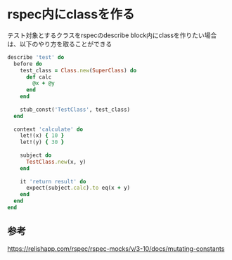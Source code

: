 # rspec内にclassを作る

テスト対象とするクラスをrspecのdescribe block内にclassを作りたい場合は、以下のやり方を取ることができる

```ruby
describe 'test' do
  before do
    test_class = Class.new(SuperClass) do
      def calc
        @x + @y
      end
    end
    
    stub_const('TestClass', test_class)
  end
  
  context 'calculate' do
    let!(x) { 10 }
    let!(y) { 30 }
    
    subject do
      TestClass.new(x, y)
    end
  
    it 'return result' do
      expect(subject.calc).to eq(x + y)
    end
  end
end
```

## 参考

https://relishapp.com/rspec/rspec-mocks/v/3-10/docs/mutating-constants
